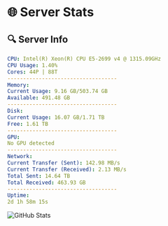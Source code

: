 # 🌐 Server Stats
## 🔍 Server Info
```yaml
CPU: Intel(R) Xeon(R) CPU E5-2699 v4 @ 1315.09GHz
CPU Usage: 1.40%
Cores: 44P | 88T
-----------------------------------
Memory:
Current Usage: 9.16 GB/503.74 GB
Available: 491.48 GB
-----------------------------------
Disk:
Current Usage: 16.07 GB/1.71 TB
Free: 1.61 TB
-----------------------------------
GPU:
No GPU detected
-----------------------------------
Network:
Current Transfer (Sent): 142.98 MB/s
Current Transfer (Received): 2.13 MB/s
Total Sent: 14.64 TB
Total Received: 463.93 GB
-----------------------------------
Uptime:
2d 1h 58m 15s
```
![GitHub Stats](https://img.shields.io/badge/Updated-2025-02-10_00:41:33-blue)